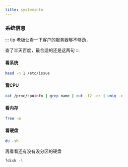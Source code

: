 ```yaml
---
title: systeminfo
---
```

### 系统信息
::: tip
老板让看一下客户的服务器够不够劲，

查了半天百度，最合适的还是这两句
:::

#### 看系统
``` bash
head -n 1 /etc/issue 
```

#### 看CPU
``` bash
cat /proc/cpuinfo | grep name | cut -f2 -d: | uniq -c
```

#### 看内存
``` bash
free -m
```

#### 看硬盘
``` bash
du -sh
```

再看看还有没有没分区的硬盘
``` bash
fdisk -l
```